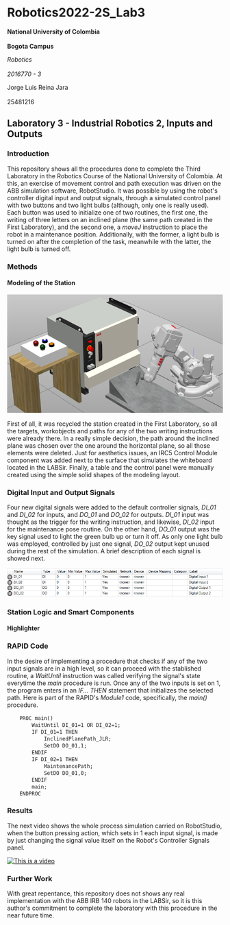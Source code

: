# Robotics2022-2S_Lab3
  **National University of Colombia**<br/>  
  **Bogota Campus**

  _Robotics_<br/>  
  _2016770 - 3_  

  Jorge Luis Reina Jara<br/>  
  25481216

## Laboratory 3 - Industrial Robotics 2, Inputs and Outputs

### Introduction
This repository shows all the procedures done to complete the Third Laboratory in the Robotics Course of the National University of Colombia. At this, an exercise of movement control and path execution was driven on the ABB simulation software, RobotStudio. It was possible by using the robot's controller digital input and output signals, through a simulated control panel with two buttons and two light bulbs (although, only one is really used). Each button was used to initialize one of two routines, the first one, the writing of three letters on an inclined plane (the same path created in the First Laboratory), and the second one, a _moveJ_ instruction to place the robot in a maintenance position. Additionally, with the former, a light bulb is turned on after the completion of the task, meanwhile with the latter, the light bulb is turned off.

### Methods
#### Modeling of the Station

![This is an image](/assets/StationOverview.png)

First of all, it was recycled the station created in the First Laboratory, so all the targets, workobjects and paths for any of the two writing instructions were already there. In a really simple decision, the path around the inclined plane was chosen over the one around the horizontal plane, so all those elements were deleted. Just for aesthetics issues, an IRC5 Control Module component was added next to the surface that simulates the whiteboard located in the LABSir. Finally, a table and the control panel were manually created using the simple solid shapes of the modeling layout.

### Digital Input and Output Signals
Four new digital signals were added to the default controller signals, _DI_01_ and _DI_02_ for inputs, and _DO_01_ and _DO_02_ for outputs. _DI_01_ input was thought as the trigger for the writing instruction,  and likewise, _DI_02_ input for the maintenance pose routine. On the other hand, _DO_01_ output was the key signal used to light the green bulb up or turn it off. As only one light bulb was employed, controlled by just one signal, _DO_02_ output kept unused during the rest of the simulation. A brief description of each signal is showed next.

![This is an image](/assets/SignalDescription.png)

### Station Logic and Smart Components



#### Highlighter

### RAPID Code
In the desire of implementing a procedure that checks if any of the two input signals are in a high level, so it can proceed with the stablished routine, a _WaitUntil_ instruction was called verifying the signal's state everytime the _main_ procedure is run. Once any of the two inputs is set on 1, the program enters in an *IF... THEN* statement that initializes the selected path. Here is part of the RAPID's _Module1_ code, specifically, the _main()_ procedure.

```
    PROC main()
        WaitUntil DI_01=1 OR DI_02=1;
        IF DI_01=1 THEN
            InclinedPlanePath_JLR;
            SetDO DO_01,1;
        ENDIF
        IF DI_02=1 THEN
            MaintenancePath;
            SetDO DO_01,0;
        ENDIF
        main;
    ENDPROC
```

### Results
The next video shows the whole process simulation carried on RobotStudio, when the button pressing action, which sets in 1 each input signal, is made by just changing the signal value itself on the Robot's Controller Signals panel.

[![This is a video](https://img.youtube.com/vi/N8aDC9SPmEA/hqdefault.jpg)](https://youtu.be/N8aDC9SPmEA)

### Further Work

With great repentance, this repository does not shows any real implementation with the ABB IRB 140 robots in the LABSir, so it is this author's commitment to complete the laboratory with this procedure in the near future time.
